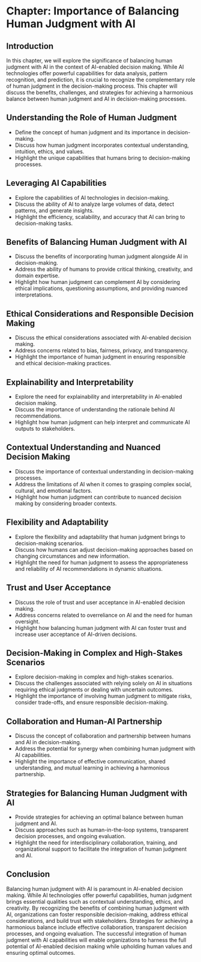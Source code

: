 Chapter: Importance of Balancing Human Judgment with AI
=======================================================

Introduction
------------

In this chapter, we will explore the significance of balancing human judgment with AI in the context of AI-enabled decision making. While AI technologies offer powerful capabilities for data analysis, pattern recognition, and prediction, it is crucial to recognize the complementary role of human judgment in the decision-making process. This chapter will discuss the benefits, challenges, and strategies for achieving a harmonious balance between human judgment and AI in decision-making processes.

Understanding the Role of Human Judgment
----------------------------------------

* Define the concept of human judgment and its importance in decision-making.
* Discuss how human judgment incorporates contextual understanding, intuition, ethics, and values.
* Highlight the unique capabilities that humans bring to decision-making processes.

Leveraging AI Capabilities
--------------------------

* Explore the capabilities of AI technologies in decision-making.
* Discuss the ability of AI to analyze large volumes of data, detect patterns, and generate insights.
* Highlight the efficiency, scalability, and accuracy that AI can bring to decision-making tasks.

Benefits of Balancing Human Judgment with AI
--------------------------------------------

* Discuss the benefits of incorporating human judgment alongside AI in decision-making.
* Address the ability of humans to provide critical thinking, creativity, and domain expertise.
* Highlight how human judgment can complement AI by considering ethical implications, questioning assumptions, and providing nuanced interpretations.

Ethical Considerations and Responsible Decision Making
------------------------------------------------------

* Discuss the ethical considerations associated with AI-enabled decision making.
* Address concerns related to bias, fairness, privacy, and transparency.
* Highlight the importance of human judgment in ensuring responsible and ethical decision-making practices.

Explainability and Interpretability
-----------------------------------

* Explore the need for explainability and interpretability in AI-enabled decision making.
* Discuss the importance of understanding the rationale behind AI recommendations.
* Highlight how human judgment can help interpret and communicate AI outputs to stakeholders.

Contextual Understanding and Nuanced Decision Making
----------------------------------------------------

* Discuss the importance of contextual understanding in decision-making processes.
* Address the limitations of AI when it comes to grasping complex social, cultural, and emotional factors.
* Highlight how human judgment can contribute to nuanced decision making by considering broader contexts.

Flexibility and Adaptability
----------------------------

* Explore the flexibility and adaptability that human judgment brings to decision-making scenarios.
* Discuss how humans can adjust decision-making approaches based on changing circumstances and new information.
* Highlight the need for human judgment to assess the appropriateness and reliability of AI recommendations in dynamic situations.

Trust and User Acceptance
-------------------------

* Discuss the role of trust and user acceptance in AI-enabled decision making.
* Address concerns related to overreliance on AI and the need for human oversight.
* Highlight how balancing human judgment with AI can foster trust and increase user acceptance of AI-driven decisions.

Decision-Making in Complex and High-Stakes Scenarios
----------------------------------------------------

* Explore decision-making in complex and high-stakes scenarios.
* Discuss the challenges associated with relying solely on AI in situations requiring ethical judgments or dealing with uncertain outcomes.
* Highlight the importance of involving human judgment to mitigate risks, consider trade-offs, and ensure responsible decision-making.

Collaboration and Human-AI Partnership
--------------------------------------

* Discuss the concept of collaboration and partnership between humans and AI in decision-making.
* Address the potential for synergy when combining human judgment with AI capabilities.
* Highlight the importance of effective communication, shared understanding, and mutual learning in achieving a harmonious partnership.

Strategies for Balancing Human Judgment with AI
-----------------------------------------------

* Provide strategies for achieving an optimal balance between human judgment and AI.
* Discuss approaches such as human-in-the-loop systems, transparent decision processes, and ongoing evaluation.
* Highlight the need for interdisciplinary collaboration, training, and organizational support to facilitate the integration of human judgment and AI.

Conclusion
----------

Balancing human judgment with AI is paramount in AI-enabled decision making. While AI technologies offer powerful capabilities, human judgment brings essential qualities such as contextual understanding, ethics, and creativity. By recognizing the benefits of combining human judgment with AI, organizations can foster responsible decision-making, address ethical considerations, and build trust with stakeholders. Strategies for achieving a harmonious balance include effective collaboration, transparent decision processes, and ongoing evaluation. The successful integration of human judgment with AI capabilities will enable organizations to harness the full potential of AI-enabled decision making while upholding human values and ensuring optimal outcomes.
